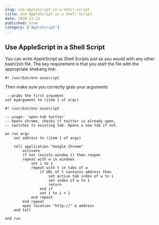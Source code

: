 ```yaml
---
slug: use-applescript-in-a-shell-script
title: Use AppleScript in a Shell Script
date: 2020-11-23
published: true
category: ['AppleScript']
---
```


## Use AppleScript in a Shell Script

You can write AppleScript as Shell Scripts just as you would with any other bash/zsh file. The key requirement is that you start the file with the appropriate shebang line:

```shell
#! /usr/bin/env osascript
```

Then make sure you correctly grab your arguments

```applescript
 --grabs the first argument
set myArgument to (item 1 of argv)
```

```applescript
#! /usr/bin/env osascript

-- usage: `open-tab twitter`
-- Opens chrome, checks if twitter is already open,
-- switches to existing tab. Opens a new tab if not.

on run argv
	set address to (item 1 of argv)

	tell application "Google Chrome"
		activate
		if not (exists window 1) then reopen
		repeat with w in windows
			set i to 1
			repeat with t in tabs of w
				if URL of t contains address then
					set active tab index of w to i
					set index of w to 1
					return
				end if
				set i to i + 1
			end repeat
		end repeat
		open location "http://" & address
	end tell

end run
```
